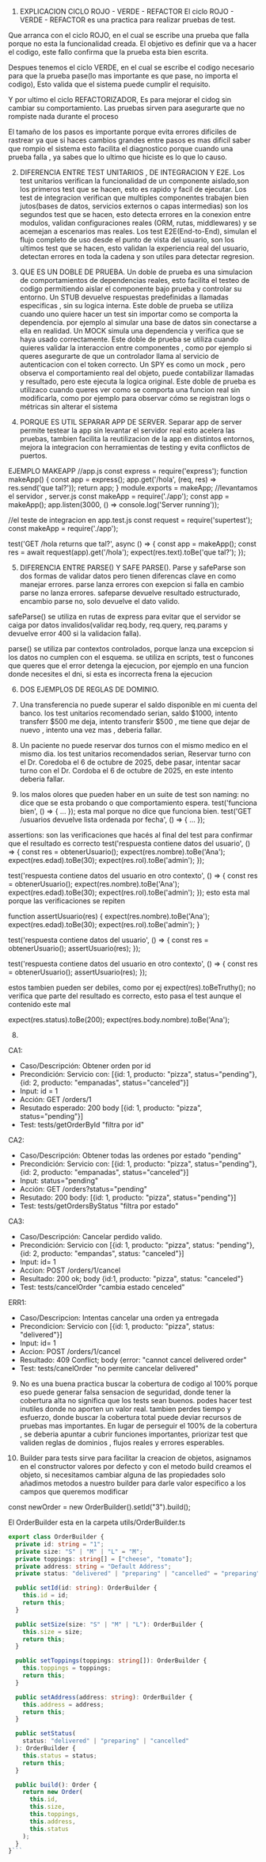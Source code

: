 1) EXPLICACION CICLO ROJO - VERDE - REFACTOR
El ciclo ROJO - VERDE - REFACTOR es una practica para realizar pruebas de test.

Que arranca con el ciclo ROJO, en el cual se escribe una prueba que falla porque no esta la funcionalidad creada.
El objetivo es definir que va a hacer el codigo, este fallo confirma que la prueba esta bien escrita.

Despues tenemos el ciclo VERDE, en el cual se escribe el codigo necesario para que la prueba pase(lo mas importante es que pase, no importa el codigo), Esto valida que el sistema puede cumplir el requisito.

Y por ultimo el ciclo REFACTORIZADOR, Es para mejorar el cidog sin cambiar su comportamiento. Las pruebas sirven para asegurarte que no rompiste nada durante el proceso


El tamaño de los pasos es importante porque evita errores dificiles de rastrear ya que si haces cambios grandes entre pasos es mas dificil saber que rompio el sistema esto facilita el diagnostico porque cuando una prueba falla , ya sabes que lo ultimo que hiciste es lo que lo causo.


2) DIFERENCIA ENTRE TEST UNITARIOS , DE INTEGRACION Y E2E.
Los test unitarios verifican la funcionalidad de un componente aislado,son los primeros test que se hacen, esto es rapido y facil de ejecutar.
Los test de integracion verifican que multiples componentes trabajen bien jutos(bases de datos, servicios externos o capas intermedias) son los segundos test que se hacen, esto detecta errores en la conexion entre modulos, validan configuraciones reales (ORM, rutas, middlewares) y se acemejan a escenarios mas reales.
Los test E2E(End-to-End), simulan el flujo completo de uso desde el punto de vista del usuario, son los ultimos test que se hacen, esto validan la experiencia real del usuario, detectan errores en toda la cadena y son utiles para detectar regresion.

3) QUE ES UN DOBLE DE PRUEBA.
Un doble de prueba es una simulacion de comportamientos de dependencias reales, esto facilita el testeo de codigo permitiendo aislar el componente bajo prueba y controlar su entorno.
Un STUB devuelve respuestas predefinidas a llamadas especificas , sin su logica interna. Este doble de prueba se utiliza cuando uno quiere hacer un test sin importar como se comporta la dependencia. por ejemplo al simular una base de datos sin conectarse a ella en realidad.
Un MOCK simula una dependencia y verifica que se haya usado correctamente. Este doble de prueba se utiliza cuando quieres validar la interaccion entre componentes , como por ejemplo si queres asegurarte de que un controlador llama al servicio de autenticacion con el token correcto.
Un SPY es como un mock , pero observa el comportamiento real del objeto, puede contabilizar llamadas y resultado, pero este ejecuta la logica original. Este doble de prueba es utilizaco cuando queres ver como se comporta una funcion real sin modificarla, como por ejemplo para observar cómo se registran logs o métricas sin alterar el sistema

4) PORQUE ES UTIL SEPARAR APP DE SERVER.
Separar app de server permite testear la app sin levantar el servidor real esto acelera las pruebas, tambien facilita la reutilizacion de la app en distintos entornos, mejora la integracion con herramientas de testing y evita conflictos de puertos.

EJEMPLO MAKEAPP
//app.js
const express = require('express');
function makeApp() {
  const app = express();
  app.get('/hola', (req, res) => res.send('que tal?'));
  return app;
}
module.exports = makeApp;
//levantamos el servidor , server.js
const makeApp = require('./app');
const app = makeApp();
app.listen(3000, () => console.log('Server running'));

//el teste de integracion en app.test.js
const request = require('supertest');
const makeApp = require('./app');

test('GET /hola returns que tal?', async () => {
  const app = makeApp();
  const res = await request(app).get('/hola');
  expect(res.text).toBe('que tal?');
});

5) DIFERENCIA ENTRE PARSE() Y SAFE PARSE().
Parse y safeParse son dos formas de validar datos pero tienen diferencas clave en como manejar errores.
parse lanza errores con exepcion si falla en cambio parse no lanza errores. safeparse devuelve resultado estructurado, encambio parse no, solo devuelve el dato valido.

safeParse() se utiliza en rutas de express para evitar que el servidor se caiga por datos invalidos(validar req.body, req.query, req.params y devuelve error 400 si la validacion falla).

parse() se utiliza par contextos controlados, porque lanza una excepcion si los datos no cumplen con el esquema. se utiliza en scripts, test o funcones que queres que el error detenga la ejecucion, por ejemplo en una funcion donde necesites el dni, si esta es incorrecta frena la ejecucion

6) DOS EJEMPLOS DE REGLAS DE DOMINIO.
1) Una transferencia no puede superar el saldo disponible en mi cuenta del banco. los test unitarios recomendado serian,
saldo $1000, intento transferr $500 me deja, intento transferir $500 , me tiene que dejar de nuevo , intento una vez mas , deberia fallar.
2) Un paciente no puede reservar dos turnos con el mismo medico en el mismo dia. los test unitarios recomendados serian, Reservar turno con el Dr. Coredoba el 6 de octubre de 2025, debe pasar, intentar sacar turno con el Dr. Cordoba el 6 de octubre de 2025, en este intento deberia fallar.

7) los malos olores que pueden haber en un suite de test son
naming: no dice que se esta probando o que comportamiento espera.
test('funciona bien', () => { ... });
esta mal porque no dice que funciona bien.
test('GET /usuarios devuelve lista ordenada por fecha', () => { ... });

assertions: son las verificaciones que hacés al final del test para confirmar que el resultado es correcto
test('respuesta contiene datos del usuario', () => {
  const res = obtenerUsuario();
  expect(res.nombre).toBe('Ana');
  expect(res.edad).toBe(30);
  expect(res.rol).toBe('admin');
});

test('respuesta contiene datos del usuario en otro contexto', () => {
  const res = obtenerUsuario();
  expect(res.nombre).toBe('Ana');
  expect(res.edad).toBe(30);
  expect(res.rol).toBe('admin');
});
esto esta mal porque las verificaciones se repiten

function assertUsuario(res) {
  expect(res.nombre).toBe('Ana');
  expect(res.edad).toBe(30);
  expect(res.rol).toBe('admin');
}

test('respuesta contiene datos del usuario', () => {
  const res = obtenerUsuario();
  assertUsuario(res);
});

test('respuesta contiene datos del usuario en otro contexto', () => {
  const res = obtenerUsuario();
  assertUsuario(res);
});

estos tambien pueden ser debiles, como por ej
expect(res).toBeTruthy();
no verifica que parte del resultado es correcto, esto pasa el test aunque el contenido este mal

expect(res.status).toBe(200);
expect(res.body.nombre).toBe('Ana');

8) 
CA1:
 - Caso/Descripción: Obtener orden por id
 - Precondición: Servicio con: [{id: 1, producto: "pizza", status="pending"}, {id: 2, producto: "empanadas", status="canceled"}]
 - Input: id = 1
 - Acción: GET /orders/1
 - Resutado esperado: 200 body [{id: 1, producto: "pizza", status="pending"}]
 - Test: tests/getOrderById "filtra por id"

CA2:
 - Caso/Descripción: Obtener todas las ordenes por estado "pending"
 - Precondición: Servicio con: [{id: 1, producto: "pizza", status="pending"}, {id: 2, producto: "empanadas", status="canceled"}]
 - Input: status="pending"
 - Acción: GET /orders?status="pending"
 - Resutado: 200 body: [{id: 1, producto: "pizza", status="pending"}]
 - Test: tests/getOrdersByStatus "filtra por estado"

 CA3: 
 - Caso/Descripción: Cancelar perdido valido.
 - Precondición: Servicio con [{id: 1, producto: "pizza", status: "pending"}, {id: 2, producto: "empandas", status: "canceled"}]
 - Input: id= 1
 - Accion: POST /orders/1/cancel
 - Resultado: 200 ok; body {id:1, producto: "pizza", status: "canceled"}
 - Test: tests/cancelOrder "cambia estado cenceled"

ERR1:
- Caso/Descripcion: Intentas cancelar una orden ya entregada
- Precondicion: Servicio con [{id: 1, producto: "pizza", status: "delivered"}]
- Input: id= 1
- Accion: POST /orders/1/cancel
- Resultado: 409 Conflict; body {error: "cannot cancel delivered order"
- Test: tests/canelOrder "no permite cancelar delivered"  

9) No es una buena practica buscar la cobertura de codigo al 100% porque eso puede generar falsa sensacion de seguridad, donde tener la cobertura alta no significa que los tests sean buenos.
podes hacer test inutiles donde no aporten un valor real.
tambien perdes tiempo y esfuerzo, donde buscar la cobertura total puede deviar recursos de pruebas mas importantes.
En lugar de perseguir el 100% de la cobertura , se deberia apuntar a cubrir funciones importantes, priorizar test que validen reglas de dominios , flujos reales y errores esperables. 


10) Builder para tests sirve para facilitar la creacion de objetos, asignamos en el constructor valores por defecto y con el metodo build creamos el objeto, si necesitamos cambiar alguna de las propiedades solo añadimos metodos a nuestro builder para darle valor especifico a los campos que queremos modificar

const newOrder = new OrderBuilder().setId("3").build();

El OrderBuilder esta en la carpeta utils/OrderBuilder.ts
```ts
export class OrderBuilder {
  private id: string = "1";
  private size: "S" | "M" | "L" = "M";
  private toppings: string[] = ["cheese", "tomato"];
  private address: string = "Default Address";
  private status: "delivered" | "preparing" | "cancelled" = "preparing";

  public setId(id: string): OrderBuilder {
    this.id = id;
    return this;
  }

  public setSize(size: "S" | "M" | "L"): OrderBuilder {
    this.size = size;
    return this;
  }

  public setToppings(toppings: string[]): OrderBuilder {
    this.toppings = toppings;
    return this;
  }

  public setAddress(address: string): OrderBuilder {
    this.address = address;
    return this;
  }

  public setStatus(
    status: "delivered" | "preparing" | "cancelled"
  ): OrderBuilder {
    this.status = status;
    return this;
  }

  public build(): Order {
    return new Order(
      this.id,
      this.size,
      this.toppings,
      this.address,
      this.status
    );
  }
}```
